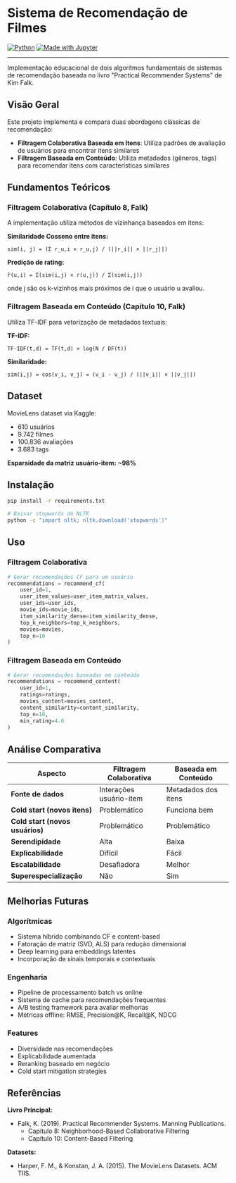 # Sistema de Recomendação de Filmes

[![Python](https://img.shields.io/badge/python-3.12-blue.svg)](https://www.python.org/downloads/)
[![Made with Jupyter](https://img.shields.io/badge/Made%20with-Jupyter-orange?logo=Jupyter)](https://jupyter.org/)

---

Implementação educacional de dois algoritmos fundamentais de sistemas de recomendação baseada no livro "Practical Recommender Systems" de Kim Falk.

## Visão Geral

Este projeto implementa e compara duas abordagens clássicas de recomendação:

- **Filtragem Colaborativa Baseada em Itens**: Utiliza padrões de avaliação de usuários para encontrar itens similares
- **Filtragem Baseada em Conteúdo**: Utiliza metadados (gêneros, tags) para recomendar itens com características similares

## Fundamentos Teóricos

### Filtragem Colaborativa (Capítulo 8, Falk)

A implementação utiliza métodos de vizinhança baseados em itens:

**Similaridade Cosseno entre itens:**
```
sim(i, j) = (Σ r_u,i × r_u,j) / (||r_i|| × ||r_j||)
```

**Predição de rating:**
```
r̂(u,i) = Σ(sim(i,j) × r(u,j)) / Σ(sim(i,j))
```
onde j são os k-vizinhos mais próximos de i que o usuário u avaliou.

### Filtragem Baseada em Conteúdo (Capítulo 10, Falk)

Utiliza TF-IDF para vetorização de metadados textuais:

**TF-IDF:**
```
TF-IDF(t,d) = TF(t,d) × log(N / DF(t))
```

**Similaridade:**
```
sim(i,j) = cos(v_i, v_j) = (v_i · v_j) / (||v_i|| × ||v_j||)
```

## Dataset

MovieLens dataset via Kaggle:
- 610 usuários
- 9.742 filmes
- 100.836 avaliações
- 3.683 tags

**Esparsidade da matriz usuário-item: ~98%**


## Instalação

```bash
pip install -r requirements.txt

# Baixar stopwords do NLTK
python -c "import nltk; nltk.download('stopwords')"
```

## Uso

### Filtragem Colaborativa

```python
# Gerar recomendações CF para um usuário
recommendations = recommend_cf(
    user_id=1,
    user_item_values=user_item_matrix_values,
    user_ids=user_ids,
    movie_ids=movie_ids,
    item_similarity_dense=item_similarity_dense,
    top_k_neighbors=top_k_neighbors,
    movies=movies,
    top_n=10
)
```

### Filtragem Baseada em Conteúdo

```python
# Gerar recomendações baseadas em conteúdo
recommendations = recommend_content(
    user_id=1,
    ratings=ratings,
    movies_content=movies_content,
    content_similarity=content_similarity,
    top_n=10,
    min_rating=4.0
)
```

## Análise Comparativa

| Aspecto | Filtragem Colaborativa | Baseada em Conteúdo |
|---------|------------------------|---------------------|
| **Fonte de dados** | Interações usuário-item | Metadados dos itens |
| **Cold start (novos itens)** | Problemático | Funciona bem |
| **Cold start (novos usuários)** | Problemático | Problemático |
| **Serendipidade** | Alta | Baixa |
| **Explicabilidade** | Difícil | Fácil |
| **Escalabilidade** | Desafiadora | Melhor |
| **Superespecialização** | Não | Sim |

## Melhorias Futuras

### Algorítmicas
- Sistema híbrido combinando CF e content-based
- Fatoração de matriz (SVD, ALS) para redução dimensional
- Deep learning para embeddings latentes
- Incorporação de sinais temporais e contextuais

### Engenharia
- Pipeline de processamento batch vs online
- Sistema de cache para recomendações frequentes
- A/B testing framework para avaliar melhorias
- Métricas offline: RMSE, Precision@K, Recall@K, NDCG

### Features
- Diversidade nas recomendações
- Explicabilidade aumentada
- Reranking baseado em negócio
- Cold start mitigation strategies

## Referências

**Livro Principal:**
- Falk, K. (2019). Practical Recommender Systems. Manning Publications.
  - Capítulo 8: Neighborhood-Based Collaborative Filtering
  - Capítulo 10: Content-Based Filtering

**Datasets:**
- Harper, F. M., & Konstan, J. A. (2015). The MovieLens Datasets. ACM TIIS.
